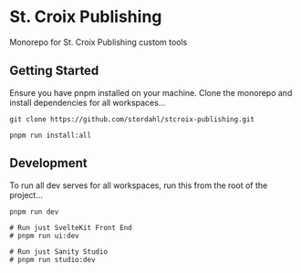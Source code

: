 # St. Croix Publishing

Monorepo for St. Croix Publishing custom tools

## Getting Started

Ensure you have pnpm installed on your machine. Clone the monorepo and install dependencies for all workspaces...

```shell
git clone https://github.com/stordahl/stcroix-publishing.git

pnpm run install:all
```

## Development

To run all dev serves for all workspaces, run this from the root of the project...

```shell
pnpm run dev

# Run just SvelteKit Front End
# pnpm run ui:dev

# Run just Sanity Studio
# pnpm run studio:dev
```